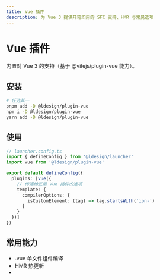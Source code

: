```yaml
---
title: Vue 插件
description: 为 Vue 3 提供开箱即用的 SFC 支持、HMR 与常见选项
---
```


# Vue 插件

内置对 Vue 3 的支持（基于 @vitejs/plugin-vue 能力）。

## 安装
```bash
# 任选其一
pnpm add -D @ldesign/plugin-vue
npm i -D @ldesign/plugin-vue
yarn add -D @ldesign/plugin-vue
```

## 使用
```ts path=null start=null
// launcher.config.ts
import { defineConfig } from '@ldesign/launcher'
import vue from '@ldesign/plugin-vue'

export default defineConfig({
  plugins: [vue({
    // 传递给底层 Vue 插件的选项
    template: {
      compilerOptions: {
        isCustomElement: (tag) => tag.startsWith('ion-')
      }
    }
  })]
})
```

## 常用能力
- .vue 单文件组件编译
- HMR 热更新
- <script lang="ts"> TypeScript 支持
- 自定义元素识别（isCustomElement）

## 调试与排查
- 若 HMR 不生效，检查是否存在自定义构建步骤引入的缓存/代理拦截
- 若类型提示异常，确保编辑器启用 Vue 官方扩展并指向正确的 tsconfig
